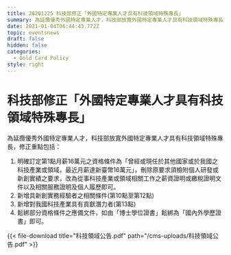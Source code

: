 ```yaml
---
title: 20201225 科技部修正「外國特定專業人才具有科技領域特殊專長」
summary: 為延攬優秀外國特定專業人才，科技部放寬外國特定專業人才具有科技領域特殊專長
date: 2021-01-04T06:44:43.772Z
topic: eventsnews
draft: false
hidden: false
categories:
  - Gold Card Policy
style: right
---
```

# 科技部修正「外國特定專業人才具有科技領域特殊專長」

為延攬優秀外國特定專業人才，科技部放寬外國特定專業人才具有科技領域特殊專長，修正重點包括：

1. 明確訂定第1點月薪16萬元之資格條件為「曾經或現任於其他國家或於我國之科技產業或領域，最近月薪達新臺幣16萬元」，刪除原要求須檢附個人研發或新創實績之要求，改為從事科技產業或領域相關工作之薪資證明或繳稅證明文件以及相關服務證明及個人履歷即可。
2. 新增具新創實務經驗者之相關條件(第10點至第12點)
3. 新增對我國科技產業具有貢獻潛力者(第13點)
4. 鬆綁部分資格條件之應備文件，如由「博士學位證書」鬆綁為「國內外學歷證書」即可。

{{< file-download title="科技領域公告.pdf" path="/cms-uploads/科技領域公告.pdf" >}}